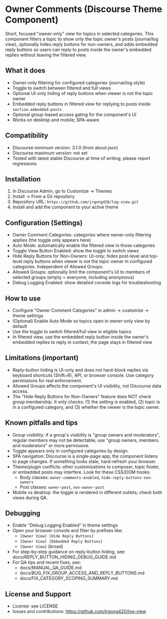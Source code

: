 # Owner Comments (Discourse Theme Component)

Short, focused "owner-only" view for topics in selected categories. This component filters a topic to show only the topic owner's posts (journal/log view), optionally hides reply buttons for non-owners, and adds embedded reply buttons so users can reply to posts inside the owner's embedded replies without leaving the filtered view.

## What it does
- Owner-only filtering for configured categories (journal/log style)
- Toggle to switch between filtered and full views
- Optional UI-only hiding of reply buttons when viewer is not the topic owner
- Embedded reply buttons in filtered view for replying to posts inside `section.embedded-posts`
- Optional group-based access gating for the component's UI
- Works on desktop and mobile; SPA-aware

## Compatibility
- Discourse minimum version: 3.1.0 (from about.json)
- Discourse maximum version: not set
- Tested with latest stable Discourse at time of writing; please report regressions

## Installation
1. In Discourse Admin, go to Customize -> Themes
2. Install -> From a Git repository
3. Repository URL: `https://github.com/jrgong420/log-view.git`
4. Install and add the component to your active theme

## Configuration (Settings)
- Owner Comment Categories: categories where owner-only filtering applies (the toggle only appears here)
- Auto Mode: automatically enable the filtered view in those categories
- Toggle View Button Enabled: show the toggle to switch views
- Hide Reply Buttons for Non-Owners: UI-only; hides post-level and top-level reply buttons when viewer is not the topic owner in configured categories. Independent of Allowed Groups.
- Allowed Groups: optionally limit the component's UI to members of selected groups (empty = everyone, including anonymous)
- Debug Logging Enabled: show detailed console logs for troubleshooting

## How to use
- Configure "Owner Comment Categories" in admin -> customize -> theme settings
- (Optional) Enable Auto Mode so topics open in owner-only view by default
- Use the toggle to switch filtered/full view in eligible topics
- In filtered view, use the embedded reply button inside the owner's embedded replies to reply in context; the page stays in filtered view

## Limitations (important)
- Reply-button hiding is UI-only and does not hard-block replies via keyboard shortcuts (Shift+R), API, or browser console. Use category permissions for real enforcement.
- Allowed Groups affects the component's UI visibility, not Discourse data access.
- The "Hide Reply Buttons for Non-Owners" feature does NOT check group membership. It only checks: (1) the setting is enabled, (2) topic is in a configured category, and (3) whether the viewer is the topic owner.

## Known pitfalls and tips
- Group visibility: if a group's visibility is "group owners and moderators", regular members may not be detectable; use "group owners, members and moderators" or more permissive.
- Toggle appears only in configured categories by design.
- SPA navigation: Discourse is a single-page app; the component listens to page changes. If something looks stale, hard-refresh your browser.
- Theme/plugin conflicts: other customizations to composer, topic footer, or embedded posts may interfere. Look for these CSS/DOM hooks:
  - Body classes: `owner-comments-enabled`, `hide-reply-buttons-non-owners`
  - Post classes: `owner-post`, `non-owner-post`
- Mobile vs desktop: the toggle is rendered in different outlets; check both views during QA.

## Debugging
- Enable "Debug Logging Enabled" in theme settings
- Open your browser console and filter by prefixes like:
  - `[Owner View] [Hide Reply Buttons]`
  - `[Owner View] [Embedded Reply Buttons]`
  - `[Owner View]` (broad)
- For step-by-step guidance on reply-button hiding, see: docs/REPLY_BUTTON_HIDING_DEBUG_GUIDE.md
- For QA tips and recent fixes, see:
  - docs/MANUAL_QA_GUIDE.md
  - docs/BUG_FIX_GROUP_ACCESS_AND_REPLY_BUTTONS.md
  - docs/FIX_CATEGORY_SCOPING_SUMMARY.md

## License and Support
- License: see LICENSE
- Issues and contributions: https://github.com/jrgong420/log-view

